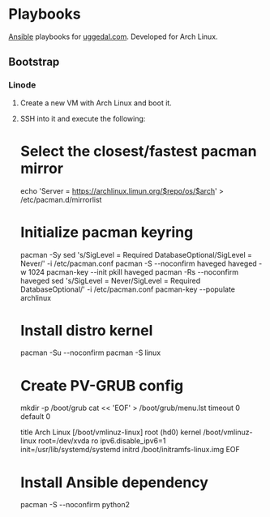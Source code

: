 Playbooks
=========

[Ansible][a] playbooks for [uggedal.com][u]. Developed for Arch Linux.

Bootstrap
---------

### Linode

1. Create a new VM with Arch Linux and boot it.
2. SSH into it and execute the following:

    # Select the closest/fastest pacman mirror
    echo 'Server = https://archlinux.limun.org/$repo/os/$arch' > /etc/pacman.d/mirrorlist

    # Initialize pacman keyring
    pacman -Sy
    sed 's/SigLevel    = Required DatabaseOptional/SigLevel = Never/' -i /etc/pacman.conf
    pacman -S --noconfirm haveged
    haveged -w 1024
    pacman-key --init
    pkill haveged
    pacman -Rs --noconfirm haveged
    sed 's/SigLevel = Never/SigLevel    = Required DatabaseOptional/' -i /etc/pacman.conf
    pacman-key --populate archlinux

    # Install distro kernel
    pacman -Su --noconfirm
    pacman -S linux

    # Create PV-GRUB config
    mkdir -p /boot/grub
    cat << 'EOF' > /boot/grub/menu.lst
    timeout 0
    default 0

    title  Arch Linux  [/boot/vmlinuz-linux]
    root   (hd0)
    kernel /boot/vmlinuz-linux root=/dev/xvda ro ipv6.disable_ipv6=1 init=/usr/lib/systemd/systemd
    initrd /boot/initramfs-linux.img
    EOF

    # Install Ansible dependency
    pacman -S --noconfirm python2

[a]: http://ansibleworks.com/
[u]: http://uggedal.com/
